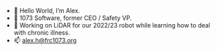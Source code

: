 - 👋 Hello World, I’m Alex.
- 👀 1073 Software, former CEO / Safety VP. 
- 🌱 Working on LiDAR for our 2022/23 robot while learning how to deal with chronic illness.
- 📫 alex.h@frc1073.org

<!---
122004/122004 is a ✨ special ✨ repository because its `README.md` (this file) appears on your GitHub profile.
You can click the Preview link to take a look at your changes.
--->

